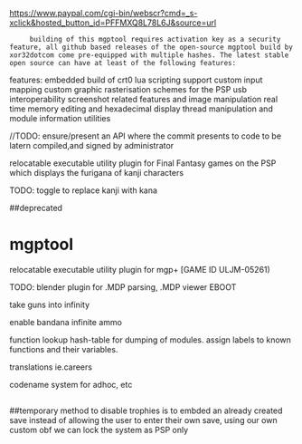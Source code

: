 https://www.paypal.com/cgi-bin/webscr?cmd=_s-xclick&hosted_button_id=PFFMXQ8L78L6J&source=url

         building of this mgptool requires activation key as a security feature, all github based releases of the open-source mgptool build by xor32dotcom come pre-equipped with multiple hashes. The latest stable open source can have at least of the following features:
features:
        embedded build of crt0
        lua scripting support
        custom input mapping
        custom graphic rasterisation schemes for the PSP 
        usb interoperability 
        screenshot related features and image manipulation 
        real time memory editing and hexadecimal display 
        thread manipulation and module information utilities
        
     
       



//TODO: ensure/present an API where the commit presents to code to be latern compiled,and signed by administrator

relocatable executable utility plugin for Final Fantasy games on the PSP which displays the furigana of kanji characters

TODO:
 toggle to replace kanji with kana





##deprecated
# mgptool
 relocatable executable utility plugin for mgp+ [GAME ID ULJM-05261)


TODO:
blender plugin for .MDP parsing, .MDP viewer EBOOT

take guns into infinity

enable bandana infinite ammo

function lookup hash-table for dumping of modules. assign labels to known functions and their variables.

translations ie.careers

codename system for adhoc, etc
##

##temporary method to disable trophies is to embded an already created save instead of allowing the user to enter their own save, using our own custom obf we can lock the system as PSP only
